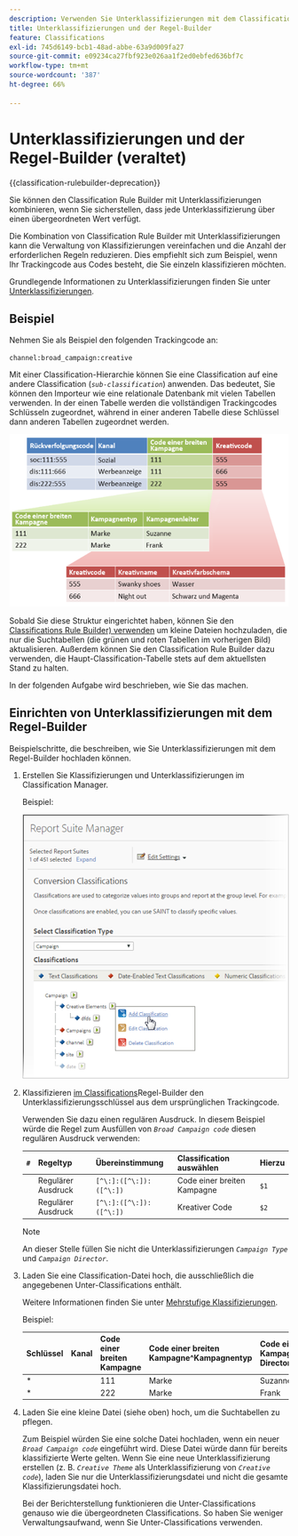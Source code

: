 ```yaml
---
description: Verwenden Sie Unterklassifizierungen mit dem Classification Rule Builder.
title: Unterklassifizierungen und der Regel-Builder
feature: Classifications
exl-id: 745d6149-bcb1-48ad-abbe-63a9d009fa27
source-git-commit: e09234ca27fbf923e026aa1f2ed0ebfed636bf7c
workflow-type: tm+mt
source-wordcount: '387'
ht-degree: 66%

---
```


# Unterklassifizierungen und der Regel-Builder (veraltet)

{{classification-rulebuilder-deprecation}}

Sie können den Classification Rule Builder mit Unterklassifizierungen kombinieren, wenn Sie sicherstellen, dass jede Unterklassifizierung über einen übergeordneten Wert verfügt.

Die Kombination von Classification Rule Builder mit Unterklassifizierungen kann die Verwaltung von Klassifizierungen vereinfachen und die Anzahl der erforderlichen Regeln reduzieren. Dies empfiehlt sich zum Beispiel, wenn Ihr Trackingcode aus Codes besteht, die Sie einzeln klassifizieren möchten.

Grundlegende Informationen zu Unterklassifizierungen finden Sie unter [Unterklassifizierungen](/help/components/classifications/importer/subclassifications.md).

## Beispiel

Nehmen Sie als Beispiel den folgenden Trackingcode an:

`channel:broad_campaign:creative`

Mit einer Classification-Hierarchie können Sie eine Classification auf eine andere Classification (*`sub-classification`*) anwenden. Das bedeutet, Sie können den Importeur wie eine relationale Datenbank mit vielen Tabellen verwenden. In der einen Tabelle werden die vollständigen Trackingcodes Schlüsseln zugeordnet, während in einer anderen Tabelle diese Schlüssel dann anderen Tabellen zugeordnet werden.

![](assets/sub_class_table.png)

Sobald Sie diese Struktur eingerichtet haben, können Sie den [Classifications Rule Builder) verwenden](/help/components/classifications/crb/classification-rule-builder.md) um kleine Dateien hochzuladen, die nur die Suchtabellen (die grünen und roten Tabellen im vorherigen Bild) aktualisieren. Außerdem können Sie den Classification Rule Builder dazu verwenden, die Haupt-Classification-Tabelle stets auf dem aktuellsten Stand zu halten.

In der folgenden Aufgabe wird beschrieben, wie Sie das machen.

## Einrichten von Unterklassifizierungen mit dem Regel-Builder

Beispielschritte, die beschreiben, wie Sie Unterklassifizierungen mit dem Regel-Builder hochladen können.

1. Erstellen Sie Klassifizierungen und Unterklassifizierungen im Classification Manager.

   Beispiel:

   ![Schritt-Info](/help/admin/tools/assets/sub_class_create.png)

1. Klassifizieren [&#x200B; im Classifications](/help/components/classifications/crb/classification-rule-builder.md)Regel-Builder den Unterklassifizierungsschlüssel aus dem ursprünglichen Trackingcode.

   Verwenden Sie dazu einen regulären Ausdruck. In diesem Beispiel würde die Regel zum Ausfüllen von *`Broad Campaign code`* diesen regulären Ausdruck verwenden:

   | `#` | Regeltyp | Übereinstimmung | Classification auswählen | Hierzu |
   |---|---|---|---|---|
   |   | Regulärer Ausdruck | `[^\:]:([^\:]):([^\:])` | Code einer breiten Kampagne | `$1` |
   |   | Regulärer Ausdruck | `[^\:]:([^\:]):([^\:])` | Kreativer Code | `$2` |

   >[!NOTE]
   >
   >An dieser Stelle füllen Sie nicht die Unterklassifizierungen *`Campaign Type`* und *`Campaign Director`*.

1. Laden Sie eine Classification-Datei hoch, die ausschließlich die angegebenen Unter-Classifications enthält.

   Weitere Informationen finden Sie unter [Mehrstufige Klassifizierungen](/help/components/classifications/importer/subclassifications.md).

   Beispiel:

   | Schlüssel | Kanal | Code einer breiten Kampagne | Code einer breiten Kampagne&Hat;Kampagnentyp | Code einer breiten Kampagne&Hat;Kampagnen-Director | ... |
   |---|---|---|---|---|---|
   | &#42; |  | 111 | Marke | Suzanne |  |
   | &#42; |  | 222 | Marke | Frank |  |

1. Laden Sie eine kleine Datei (siehe oben) hoch, um die Suchtabellen zu pflegen.

   Zum Beispiel würden Sie eine solche Datei hochladen, wenn ein neuer *`Broad Campaign code`* eingeführt wird. Diese Datei würde dann für bereits klassifizierte Werte gelten. Wenn Sie eine neue Unterklassifizierung erstellen (z. B. *`Creative Theme`* als Unterklassifizierung von *`Creative code`*), laden Sie nur die Unterklassifizierungsdatei und nicht die gesamte Klassifizierungsdatei hoch.

   Bei der Berichterstellung funktionieren die Unter-Classifications genauso wie die übergeordneten Classifications. So haben Sie weniger Verwaltungsaufwand, wenn Sie Unter-Classifications verwenden.
